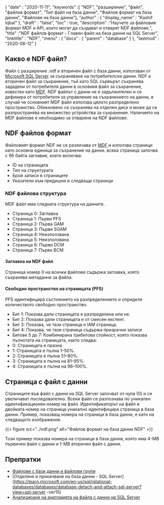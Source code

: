 {
  "date" : "2020-11-11",
  "keywords" :[ "NDF", "разширение", "файл", "файлов формат", "Тип файл на база данни", "Файлов формат на база данни", "Файлове на база данни"],
  "author" : {
    "display_name" : "Kashif Iqbal"
},
  "draft" : "false",
  "toc" : true,
  "description" :"Научете за файловия формат MDF и API, които могат да създават и отварят NDF файлове.",
  "title" :"NDF файлов формат - Главен файл на база данни на SQL Server",
  "linktitle" : "NDF",
  "menu" : {
    "docs" : {
      "parent" : "database"
}
},
  "lastmod" : "2020-08-12"
}

## Какво е NDF файл?

Файл с разширение .ndf е вторичен файл с база данни, използван от [Microsoft SQL Server](https://en.wikipedia.org/wiki/Microsoft_SQL_Server) за съхраняване на потребителски данни. NDF е вторичен файл за съхранение, тъй като SQL сървърът съхранява зададени от потребителя данни в основния файл за съхранение, известен като [MDF](/bg/database/mdf/). NDF файлът с данни не е задължителен и се дефинира от потребителя за управление на съхранението на данни, в случай че основният MDF файл използва цялото разпределено пространство. Обикновено се съхранява на отделен диск и може да се разпространява на множество устройства за съхранение. Наличието на MDF файлове е необходимо за отваряне на NDF файлове.

## NDF файлов формат

Файловият формат NDF не се различава от [MDF](/bg/database/mdf/) и използва страници като основна единица за съхранение на данни. всяка страница започва с 96 байта заглавие, което включва:

* ID на страницата
* Тип на структурата
* Брой записи в страниците
* Указатели към предишни и следващи страници

### NDF файлова структура

MDF файл има следната структура на данните.

* Страница 0: Заглавка
* Страница 1: Първи PFS
* Страница 2: Първа GAM
* Страница 3: Първи SGAM
* Страница 4: Неизползвана
* Страница 5: Неизползвана
* Страница 6: Първи DCM
* Страница 7: Първи BCM

#### Заглавка на NDF файл

Страница номер 0 на всички файлове съдържа заглавка, която съхранява метаданни за файла.

#### Свободно пространство на страницата (PFS)
PFS идентифицира състоянието на разпределението и определя количеството свободно пространство.

* Бит 1: Показва дали страницата е разпределена или не.
* Бит 2: Показва дали страницата е от смесен екстент.
* Бит 3: Показва, че тази страница е IAM страница.
* Бит 4: Показва, че тази страница съдържа призрачни записи
* Битове 5 до 7: Комбинирана трибитова стойност, която показва пълнотата на страницата, както следва:
* 0: Страницата е празна
* 1: Страницата е пълна 1–50%.
* 2: Страницата е пълна 51–80%.
* 3: Страницата е пълна на 81–95%.
* 4: Страницата е пълна на 96–100%.

## Страница с файл с данни

Страниците във файл с данни на SQL Server започват от нула (0) и се увеличават последователно. Всеки файл се разпознава по уникален идентификационен номер на файл. Идентификаторът на файл и двойката номер на страница уникално идентифицира страница в база данни. Пример, показващ номера на страници в база данни, е като на следващото изображение.

{{< figure src="../ndf.png" alt="Файлов формат на база данни NDF" >}}

Този пример показва номера на страници в база данни, която има 4-MB първичен файл с данни и 1-MB вторичен файл с данни.

## Препратки

* [Файлове с бази данни и файлови групи](https://learn.microsoft.com/en-us/sql/relational-databases/databases/database-files-and-filegroups?view=sql-server-ver16)
* [Отделяне и прикачване на база данни - SQL Server](https://learn.microsoft.com/en-us/sql/relational-databases/databases/database-detach-and-attach-sql-server?view=sql-server -ver15)
* [Анализиране на анатомията на файла с данни на SQL Server](https://blog.pythian.com/analyzing-sql-server-data-file-anatomy/)

